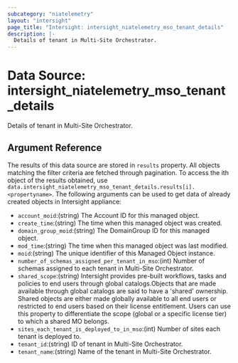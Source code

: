 ```yaml
---
subcategory: "niatelemetry"
layout: "intersight"
page_title: "Intersight: intersight_niatelemetry_mso_tenant_details"
description: |-
  Details of tenant in Multi-Site Orchestrator.
---
```


# Data Source: intersight_niatelemetry_mso_tenant_details
Details of tenant in Multi-Site Orchestrator.
## Argument Reference
The results of this data source are stored in `results` property.
All objects matching the filter criteria are fetched through pagination.
To access the ith object of the results obtained, use `data.intersight_niatelemetry_mso_tenant_details.results[i].<propertyname>`.
The following arguments can be used to get data of already created objects in Intersight appliance:
* `account_moid`:(string) The Account ID for this managed object. 
* `create_time`:(string) The time when this managed object was created. 
* `domain_group_moid`:(string) The DomainGroup ID for this managed object. 
* `mod_time`:(string) The time when this managed object was last modified. 
* `moid`:(string) The unique identifier of this Managed Object instance. 
* `number_of_schemas_assigned_per_tenant_in_mso`:(int) Number of schemas assigned to each tenant in Multi-Site Orchestrator. 
* `shared_scope`:(string) Intersight provides pre-built workflows, tasks and policies to end users through global catalogs.Objects that are made available through global catalogs are said to have a 'shared' ownership. Shared objects are either made globally available to all end users or restricted to end users based on their license entitlement. Users can use this property to differentiate the scope (global or a specific license tier) to which a shared MO belongs. 
* `sites_each_tenant_is_deployed_to_in_mso`:(int) Number of sites each tenant is deployed to. 
* `tenant_id`:(string) ID of tenant in Multi-Site Orchestrator. 
* `tenant_name`:(string) Name of the tenant in Multi-Site Orchestrator. 
 